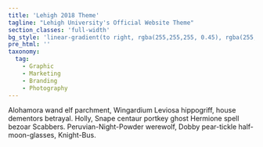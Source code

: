 ```yaml
---
title: 'Lehigh 2018 Theme'
tagline: "Lehigh University's Official Website Theme"
section_classes: 'full-width'
bg_style: 'linear-gradient(to right, rgba(255,255,255, 0.45), rgba(255,255,255, 0.45)), url(https://s3-us-west-2.amazonaws.com/s.cdpn.io/481345/teacher_student-compressor.jpg)'
pre_html: ''
taxonomy:
  tag:
    - Graphic
    - Marketing
    - Branding
    - Photography
---
```

Alohamora wand elf parchment, Wingardium Leviosa hippogriff, house dementors betrayal. Holly, Snape centaur portkey ghost Hermione spell bezoar Scabbers. Peruvian-Night-Powder werewolf, Dobby pear-tickle half-moon-glasses, Knight-Bus.
